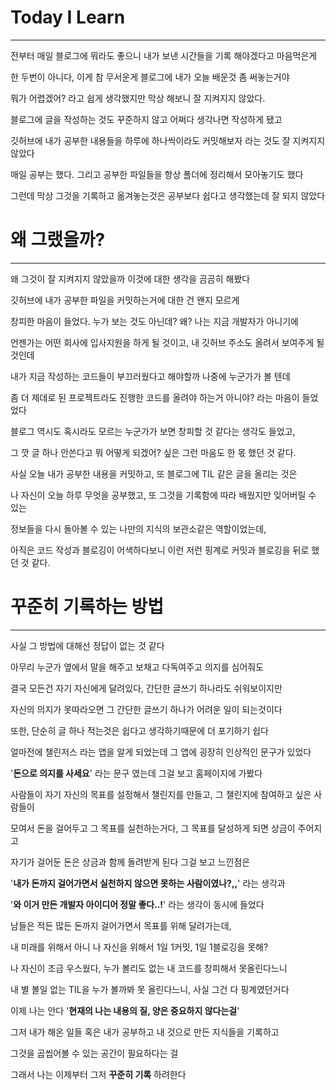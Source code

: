 # Today I Learn

---

전부터 매일 블로그에 뭐라도 좋으니 내가 보낸 시간들을 기록 해야겠다고 마음먹은게

한 두번이 아니다, 이게 참 무서운게 블로그에 내가 오늘 배운것 좀 써놓는거야

뭐가 어렵겠어? 라고 쉽게 생각했지만 막상 해보니 잘 지켜지지 않았다.

블로그에 글을 작성하는 것도 꾸준하지 않고 어쩌다 생각나면 작성하게 됐고

깃허브에 내가 공부한 내용들을 하루에 하나씩이라도 커밋해보자 라는 것도 잘 지켜지지 않았다

매일 공부는 했다. 그리고 공부한 파일들을 항상 폴더에 정리해서 모아놓기도 했다

그런데 막상 그것을 기록하고 옮겨놓는것은 공부보다 쉽다고 생각했는데 잘 되지 않았다

# 왜 그랬을까?

---

왜 그것이 잘 지켜지지 않았을까 이것에 대한 생각을 곰곰히 해봤다

깃허브에 내가 공부한 파일을 커밋하는거에 대한 건 왠지 모르게

창피한 마음이 들었다. 누가 보는 것도 아닌데? 왜? 나는 지금 개발자가 아니기에

언젠가는 어떤 회사에 입사지원을 하게 될 것이고, 내 깃허브 주소도 올려서 보여주게 될 것인데

내가 지금 작성하는 코드들이 부끄러웠다고 해야할까 나중에 누군가가 볼 텐데

좀 더 제데로 된 프로젝트라도 진행한 코드를 올려야 하는거 아니야? 라는 마음이 들었었다

블로그 역시도 혹시라도 모르는 누군가가 보면 창피할 것 같다는 생각도 들었고,

그 깟 글 하나 안쓴다고 뭐 어떻게 되겠어? 싶은 그런 마음도 한 몫 했던 것 같다.

사실 오늘 내가 공부한 내용을 커밋하고, 또 블로그에 TIL 같은 글을 올리는 것은

나 자신이 오늘 하루 무엇을 공부했고, 또 그것을 기록함에 따라 배웠지만 잊어버릴 수 있는

정보들을 다시 돌아볼 수 있는 나만의 지식의 보관소같은 역할이었는데,

아직은 코드 작성과 블로깅이 어색하다보니 이런 저런 핑계로 커밋과 블로깅을 뒤로 했던 것 같다.

# 꾸준히 기록하는 방법

---

사실 그 방법에 대해선 정답이 없는 것 같다

아무리 누군가 옆에서 말을 해주고 보채고 다독여주고 의지를 심어줘도

결국 모든건 자기 자신에게 달려있다, 간단한 글쓰기 하나라도 쉬워보이지만

자신의 의지가 못따라오면 그 간단한 글쓰기 하나가 어려운 일이 되는것이다

또한, 단순히 글 하나 적는것은 쉽다고 생각하기때문에 더 포기하기 쉽다

얼마전에 챌린저스 라는 앱을 알게 되었는데 그 앱에 굉장히 인상적인 문구가 있었다

'**돈으로 의지를 사세요**' 라는 문구 였는데 그걸 보고 홈페이지에 가봤다

사람들이 자기 자신의 목표를 설정해서 챌린지를 만들고, 그 챌린지에 참여하고 싶은 사람들이

모여서 돈을 걸어두고 그 목표를 실천하는거다, 그 목표를 달성하게 되면 상금이 주어지고

자기가 걸어둔 돈은 상금과 함께 돌려받게 된다 그걸 보고 느낀점은

'**내가 돈까지 걸어가면서 실천하지 않으면 못하는 사람이였나?,,**' 라는 생각과

'**와 이거 만든 개발자 아이디어 정말 좋다..!**' 라는 생각이 동시에 들었다

남들은 적든 많든 돈까지 걸어가면서 목표를 위해 달려가는데,

내 미래를 위해서 아니 나 자신을 위해서 1일 1커밋, 1일 1블로깅을 못해?

나 자신이 조금 우스웠다, 누가 볼리도 없는 내 코드를 창피해서 못올린다느니

내 별 볼일 없는 TIL을 누가 볼까봐 못 올린다느니, 사실 그건 다 핑계였던거다

이제 나는 안다 '**현재의 나는 내용의 질, 양은 중요하지 않다는걸**'

그저 내가 해온 일들 혹은 내가 공부하고 내 것으로 만든 지식들을 기록하고

그것을 곱씹어볼 수 있는 공간이 필요하다는 걸

그래서 나는 이제부터 그저 **꾸준히 기록** 하려한다
